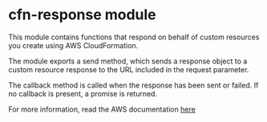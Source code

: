 # cfn-response module

This module contains functions that respond on behalf of custom resources you create using AWS CloudFormation.

The module exports a send method, which sends a response object to a custom resource response to the URL included in the request parameter.

The callback method is called when the response has been sent or failed. If no callback is present, a promise is returned. 

For more information, read the AWS documentation [here][1]

[1]: http://docs.aws.amazon.com/AWSCloudFormation/latest/UserGuide/aws-properties-lambda-function-code.html#cfn-lambda-function-code-cfnresponsemodule
